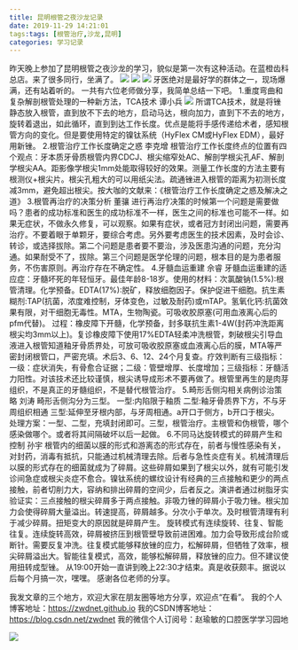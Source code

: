 ```yaml
---
title: 昆明根管之夜沙龙记录
date: 2019-11-29 14:21:01
tags:tags: [根管治疗,沙龙,昆明]
categories: 学习记录
---
```

昨天晚上参加了昆明根管之夜沙龙的学习，貌似是第一次有这种活动。在蓝橙齿科总店。来了很多同行，坐满了。
![](https://zymblog-1258069789.cos.ap-chengdu.myqcloud.com/blog0175-shalong/01.png)
![](https://zymblog-1258069789.cos.ap-chengdu.myqcloud.com/blog0175-shalong/02.png)
![](https://zymblog-1258069789.cos.ap-chengdu.myqcloud.com/blog0175-shalong/03.png)
牙医绝对是最好学的群体之一，现场爆满，还有站着听的。
一共有六位老师做分享，我简单总结一下吧。
1.重度弯曲和复杂解剖根管处理的一种新方法，TCA技术 谭小兵
![](https://zymblog-1258069789.cos.ap-chengdu.myqcloud.com/blog0175-shalong/04.png)
所谓TCA技术，就是将锉静态放入根管，直到放不下去的地方，启动马达，根向加力，直到下不去的地方，旋转着退出，如此循环，直到到达工作长度。优点是能将手感传递给术者，感知根管方向的变化。但是要使用特定的镍钛系统（HyFlex CM或HyFlex EDM），最好用新锉。
2.根管治疗工作长度确定之惑 李克增
根管治疗工作长度终点的位置有四个观点：牙本质牙骨质根管内界CDCJ、根尖缩窄处AC、解剖学根尖孔AF、解剖学根尖AA。距影像学根尖1mm处能取得较好的效果。测量工作长度的方法主要有根测仪+根尖片。根尖孔粗大的可以用纸尖法。疏通锉进入根管的距离为初测长度减3mm，避免超出根尖。按大咖的文献来：《根管治疗工作长度确定之惑及解决之道》
3.根管再治疗的决策分析 董骧
进行再治疗决策的时候第一个问题是需要做吗？患者的成功标准和医生的成功标准不一样，医生之间的标准也可能不一样。如果无症状，不做永久修复，可以观察。如果有症状，或者冠方封闭出问题，需要再治疗。不要着眼于单颗牙，要综合考虑。另外要考虑医生的技术因素，及时会诊、转诊，或选择拔除。第二个问题是患者要不要治，涉及医患沟通的问题，充分沟通。如果耐受不了，拔除。第三个问题是医学伦理的问题，根本目的是为患者服务，不伤害原则。再治疗存在不确定性。
4.牙髓血运重建 佘睿
牙髓血运重建的适应症：牙髓坏死的年轻恒牙。最佳年龄8-18岁。使用的材料：次氯酸钠(1.5%):根管清理。化学预备。EDTA(17%):脱矿，释放细胞因子。保护促进干细胞。抗生素糊剂:TAP(抗菌，浓度难控制，牙体变色，过敏及耐药)或mTAP。氢氧化钙:抗菌效果有限，对干细胞无毒性。MTA，生物陶瓷。可吸收胶原塞(可用血液离心后的pfm代替)。
过程：橡皮障下开髓，化学预备，封多联抗生素1-4W(封药冲洗距离根尖均3mm以上)。复诊橡皮障下使用17%EDTA轻柔冲洗根管，刺破根尖引导血液进入根管知道釉牙骨质界处，可放可吸收胶原塞或血液离心后的膜，MTA等严密封闭根管口，严密充填。术后3、6、12、24个月复查。疗效判断有三级指标：一级：症状消失，有骨愈合证据；二级：管壁增厚、长度增加；三级指标：牙髓活力阳性。对该技术还比较谨慎，根尖诱导成形术不要再做了。根管里再生的是肉芽组织，不是真正的牙髓组织，不是替代根管治疗。
5.畸形舌侧沟相关病例诊治策略 刘涛
畸形舌侧沟分为三型。
一型:内陷限于釉质
二型:釉牙骨质界下方，不与牙周组织相通
三型:延伸至牙根内部，与牙周相通。a开口于侧方，b开口于根尖。
处理方案：一型、二型，充填封闭即可。三型，根管治疗。主根管和伪根管，哪个感染做哪个。或者将其间隔破坏以后一起做。
6.不同马达旋转模式的碎屑产生和控制 孙宇
根管内的细菌以膜的形式和游离态的形式存在，前者与慢性感染有关，对封药，消毒有抵抗，只能通过机械清理去除。后者与急性炎症有关。机械清理后以膜的形式存在的细菌就成为了碎屑。这些碎屑如果到了根尖以外，就有可能引发诊间急症或根尖炎症不愈合。镍钛系统的螺纹设计有经典的三点接触和更少的两点接触，前者切削力大，容纳和排出碎屑的空间少，后者反之。演讲者通过树脂牙实验证实：三点接触的根尖碎屑多于两点接触。非吸力锉的碎屑小于吸力锉。根尖加力会使得碎屑大量溢出。转速提高，碎屑越多。分次小于单次。及时根管清理有利于减少碎屑。扭矩变大的原因就是碎屑产生。 旋转模式有连续旋转、往复、智能往复。连续旋转高效，碎屑被挤压到根管壁导致前进困难。加力会导致形成台阶或断针。需要反复冲洗。往复模式能够释放锉的应力，松解碎屑，但牺牲了效率，根尖碎屑溢出大。智能往复模式，高效，能够松解碎屑，释放锉的应力。但不建议使用扭转成型锉。
从19:00开始一直讲到晚上22:30才结束。真是收获颇丰。据说以后每个月搞一次，嘿嘿。
感谢各位老师的分享。

我发文章的三个地方，欢迎大家在朋友圈等地方分享，欢迎点“在看”。
我的个人博客地址：https://zwdnet.github.io
我的CSDN博客地址：https://blog.csdn.net/zwdnet
我的微信个人订阅号：赵瑜敏的口腔医学学习园地


![](https://zymblog-1258069789.cos.ap-chengdu.myqcloud.com/other/wx.jpg)
